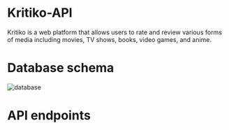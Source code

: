 # Kritiko-API
Kritiko is a web platform that allows users to rate and review various forms of media including movies, TV shows, books, video games, and anime. 
# Database schema
![database](https://github.com/MarcVivas/Kritiko-API/assets/79216334/4887fc3c-2e1e-4bae-a70b-b47c40d6c5d4)
# API endpoints
